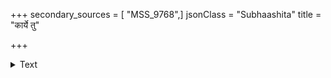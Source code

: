 +++
secondary_sources = [ "MSS_9768",]
jsonClass = "Subhaashita"
title = "कार्ये तु"

+++

<details><summary>Text</summary>

कार्ये तु दुःखसाध्ये तु कार्यो नातिश्रमो जनैः।  
कार्ये सिद्धे श्रमो न स्याद् असिद्धे श्रम एव हि॥
</details>
